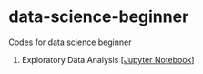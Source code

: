 # data-science-beginner
Codes for data science beginner


1. Exploratory Data Analysis [[Jupyter Notebook](codes/eda.ipynb)]
